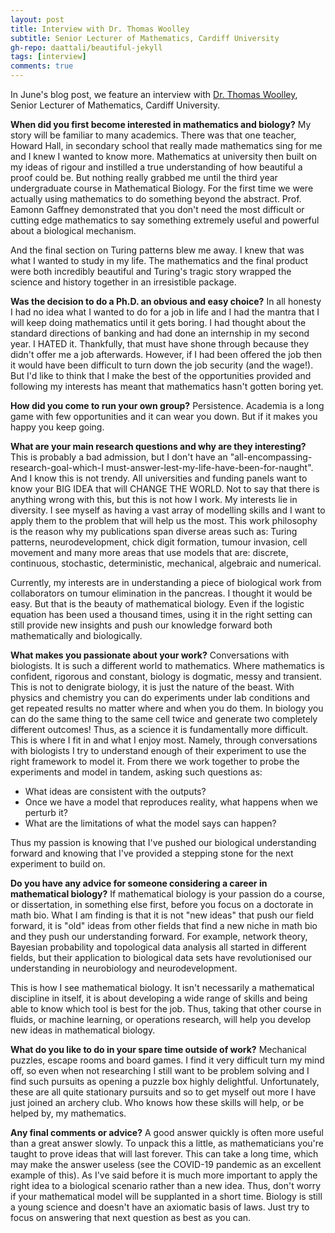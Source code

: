 ```yaml
---
layout: post
title: Interview with Dr. Thomas Woolley
subtitle: Senior Lecturer of Mathematics, Cardiff University
gh-repo: daattali/beautiful-jekyll
tags: [interview]
comments: true
---
```


In June's blog post, we feature an interview with [Dr. Thomas Woolley](http://thomaswoolley.co.uk), Senior Lecturer of Mathematics, Cardiff University.

**When did you first become interested in mathematics and biology?**
My story will be familiar to many academics. There was that one teacher, Howard Hall, in secondary school that really made mathematics sing for me and I knew I wanted to know more. Mathematics at university then built on my ideas of rigour and instilled a true understanding of how beautiful a proof could be. But nothing really grabbed me until the third year undergraduate course in Mathematical Biology. For the first time we were actually using mathematics to do something beyond the abstract. Prof. Eamonn Gaffney demonstrated that you don't need the most difficult or cutting edge mathematics to say something extremely useful and powerful about a biological mechanism.

And the final section on Turing patterns blew me away. I knew that was what I wanted to study in my life. The mathematics and the final product were both incredibly beautiful and Turing's tragic story wrapped the science and history together in an irresistible package.

**Was the decision to do a Ph.D. an obvious and easy choice?**
In all honesty I had no idea what I wanted to do for a job in life and I had the mantra that I will keep doing mathematics until it gets boring. I had thought about the standard directions of banking and had done an internship in my second year. I HATED it. Thankfully, that must have shone through because they didn't offer me a job afterwards. However, if I had been offered the job then it would have been difficult to turn down the job security (and the wage!). But I'd like to think that I make the best of the opportunities provided and following my interests has meant that mathematics hasn't gotten boring yet.

**How did you come to run your own group?**
Persistence. Academia is a long game with few opportunities and it can wear you down. But if it makes you happy you keep going.

**What are your main research questions and why are they interesting?**
This is probably a bad admission, but I don't have an "all-encompassing-research-goal-which-I must-answer-lest-my-life-have-been-for-naught". And I know this is not trendy. All universities and funding panels want to know your BIG IDEA that will CHANGE THE WORLD. Not to say that there is anything wrong with this, but this is not how I work. My interests lie in diversity. I see myself as having a vast array of modelling skills and I want to apply them to the problem that will help us the most. This work philosophy is the reason why my publications span diverse areas such as: Turing patterns, neurodevelopment, chick digit formation, tumour invasion, cell movement and many more areas that use models that are: discrete, continuous, stochastic, deterministic, mechanical, algebraic and numerical.

Currently, my interests are in understanding a piece of biological work from collaborators on tumour elimination in the pancreas. I thought it would be easy. But that is the beauty of mathematical biology. Even if the logistic equation has been used a thousand times, using it in the right setting can still provide new insights and push our knowledge forward both mathematically and biologically.


**What makes you passionate about your work?**
Conversations with biologists. It is such a different world to mathematics. Where mathematics is confident, rigorous and constant, biology is dogmatic, messy and transient. This is not to denigrate biology, it is just the nature of the beast. With physics and chemistry you can do experiments under lab conditions and get repeated results no matter where and when you do them. In biology you can do the same thing to the same cell twice and generate two completely different outcomes! Thus, as a science it is fundamentally more difficult. This is where I fit in and what I enjoy most. Namely, through conversations with biologists I try to understand enough of their experiment to use the right framework to model it. From there we work together to probe the experiments and model in tandem, asking such questions as:

- What ideas are consistent with the outputs?
- Once we have a model that reproduces reality, what happens when we perturb it?
- What are the limitations of what  the model says can happen?

Thus my passion is knowing that I've pushed our biological understanding forward and knowing that I've provided a stepping stone for the next experiment to build on.


**Do you have any advice for someone considering a career in mathematical biology?**
If mathematical biology is your passion do a course, or dissertation, in something else first, before you focus on a doctorate in math bio. What I am finding is that it is not "new ideas" that push our field forward, it is "old" ideas from other fields that find a new niche in math bio and they push our understanding forward. For example, network theory, Bayesian probability and topological data analysis all started in different fields, but their application to biological data sets have revolutionised our understanding in neurobiology and neurodevelopment.

This is how I see mathematical biology. It isn't necessarily a mathematical discipline in itself, it is about developing a wide range of skills and being able to know which tool is best for the job. Thus, taking that other course in fluids, or machine learning, or operations research, will help you develop new ideas in mathematical biology.


**What do you like to do in your spare time outside of work?**
Mechanical puzzles, escape rooms and board games. I find it very difficult turn my mind off, so even when not researching I still want to be problem solving and I find such pursuits as opening a puzzle box highly delightful. Unfortunately, these are all quite stationary pursuits and so to get myself out more I have just joined an archery club. Who knows how these skills will help, or be helped by, my mathematics.


**Any final comments or advice?**
A good answer quickly is often more useful than a great answer slowly. To unpack this a little, as mathematicians you're taught to prove ideas that will last forever. This can take a long time, which may make the answer useless (see the COVID-19 pandemic as an excellent example of this). As I've said before it is much more important to apply the right idea to a biological scenario rather than a new idea. Thus, don't worry if your mathematical model will be supplanted in a short time. Biology is still a young science and doesn't have an axiomatic basis of laws. Just try to focus on answering that next question as best as you can.
